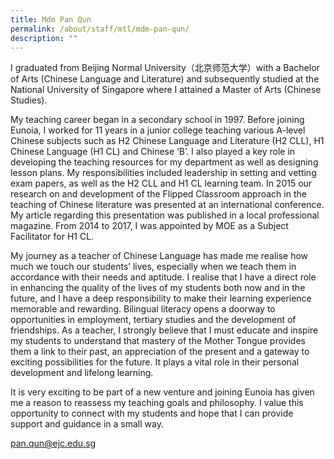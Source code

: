 ```yaml
---
title: Mdm Pan Qun
permalink: /about/staff/mtl/mdm-pan-qun/
description: ""
---
```


I graduated from Beijing Normal University（北京师范大学）with a Bachelor of Arts (Chinese Language and Literature) and subsequently studied at the National University of Singapore where I attained a Master of Arts (Chinese Studies).

My teaching career began in a secondary school in 1997. Before joining Eunoia, I worked for 11 years in a junior college teaching various A-level Chinese subjects such as H2 Chinese Language and Literature (H2 CLL), H1 Chinese Language (H1 CL) and Chinese ‘B’. I also played a key role in developing the teaching resources for my department as well as designing lesson plans. My responsibilities included leadership in setting and vetting exam papers, as well as the H2 CLL and H1 CL learning team. In 2015 our research on and development of the Flipped Classroom approach in the teaching of Chinese literature was presented at an international conference. My article regarding this presentation was published in a local professional magazine. From 2014 to 2017, I was appointed by MOE as a Subject Facilitator for H1 CL.

My journey as a teacher of Chinese Language has made me realise how much we touch our students’ lives, especially when we teach them in accordance with their needs and aptitude. I realise that I have a direct role in enhancing the quality of the lives of my students both now and in the future, and I have a deep responsibility to make their learning experience memorable and rewarding. Bilingual literacy opens a doorway to opportunities in employment, tertiary studies and the development of friendships. As a teacher, I strongly believe that I must educate and inspire my students to understand that mastery of the Mother Tongue provides them a link to their past, an appreciation of the present and a gateway to exciting possibilities for the future. It plays a vital role in their personal development and lifelong learning.

It is very exciting to be part of a new venture and joining Eunoia has given me a reason to reassess my teaching goals and philosophy. I value this opportunity to connect with my students and hope that I can provide support and guidance in a small way.

[pan.qun@ejc.edu.sg](mailto:pan.qun@ejc.edu.sg)